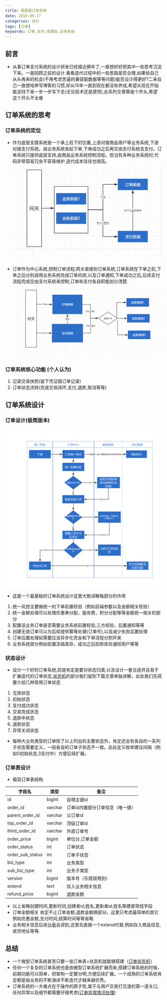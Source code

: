 ```yaml
---
title: 简易版订单系统
date: 2019-09-17 
categories: 设计
tags: [订单]
keywords: 订单,支付,收银台,业务系统
---
```


## 前言
- 从事订单支付系统的设计研发已经接近俩年了,一直想好好把其中一些思考沉淀下来。一是回顾之前的设计,看看迭代过程中的一些思路是否合理,如果给自己从头再来的机会(不用考虑苦逼的兼容脏数据等等问题)能否设计得更好?二来自己一直想培养写博客的习惯,却从15年一直到现在都没有养成,希望从现在开始能坚持下来一步一步写下去(无论技术还是感悟),此系列文章算是个开头,希望这个开头不太难

<!--more--> 

## 订单系统的思考
### 订单系统的定位
- 作为底层支撑系统是一个承上启下的位置,上游对接商品用户等业务系统,下游对接支付系统。由业务系统发起下单,下单成功之后再交由支付系统去支付。订单系统只提供底层支持,由商品业务系统控制流程。但当有多种业务系统时,代码非常容易冗余不容易维护,迭代成本往往也很高。
  ![old](/images/orderImage/old.png)
  
- 订单作为中心系统,控制订单流程,网关直接到订单系统,订单系统在下单之前,下单之后分别调用业务系统完成订单风控,以及订单通知,下单成功之后,后续支付流程完成交由支付系统来控制,订单和支付各自职能划分清楚.
  ![new](/images/orderImage/new.png)
  
### 订单系统核心功能 (个人认为)

1. 记录交易快照(留下凭证既订单记录)
2. 订单状态流转(完成交易闭环,支付,退款,取消等等)

## 订单系统设计

### 订单设计(极简版本)
 ![new](/images/orderImage/system.png)

- 这是一个最基础的订单系统设计这里大致讲解每部分的作用
1. 统一风控主要做统一的下单前置校验（例如前端参数以及金额相关校验）
2. 统一金额处理可以处理优惠券分配，服务费，积分分配等等金额统一相关的部分
3. 配置该业务订单是否需要业务系统前置校验,三方校验，后置通知等等
4. 创建无效订单可以为后续提供幂等处理(订单号),以及减少失败后置处理
5. 订单后置处理如需要应该异步化完全和下单流程分割开来
6. 业务系统部分例如前置冻结库存，成功之后扣除库存通知用户等等

### 状态设计
- 设计一个好的订单系统,前提肯定是要对状态归类,以及设计一套合适并且易于扩展迭代的订单状态,[状态机]()的部分我们留到下篇文章单独讲解，此处我们先简要介绍几种常用订单状态
1. 无效状态
2. 初始状态
3. 支付成功状态
4. 交易完成状态
5. 退款中状态
6. 退款状态
7. 异常关闭状态

- 每种大业务类型的订单除了以上列出的主要状态外，肯定还会有各自的一系列子状态需要定义，一般各自的订单子状态不一致。此处定义枚举建议间隔（例如0初始状态,3支付中）方便后续扩展。
	
### 订单表设计

- 极简订单表结构

| 字段名           | 类型    | 备注                             |
| ---------------- | ------- | -------------------------------- |
| id               | bigint  | 自增主键id                       |
| order_id         | varchar | 订单id内置部分订单信息（唯一键） |
| parent_order_id  | varchar | 父订单id                         |
| top_order_id     | varchar | 顶级订单id                       |
| third_order_id   | varchar | 外部订单号                       |
| order_price      | bigint  | 单位分,订单金额                  |
| order_status     | int     | 订单状态                         |
| order_sub_status | int     | 订单子状态                       |
| biz_type         | int     | 业务类型                         |
| sub_biz_type     | int     | 业务子类型                       |
| version          | bigint  | 版本号（乐观锁用到）             |
| extend           | text    | 存入业务相关信息                 |
| refund_price     | bigint  | 退款金额                         |

- 以上省略创建时间,更新时间,创建者id,姓名,更新者id,姓名等建表常规字段
- 订单金额相关 肯定不止订单金额,退款金额俩部分。这里只考虑最简单的其它例如优惠金额,支付时间,结算时间等等省略
- 业务相关信息后续[分表]()会讲到,这里先直接一个extend代替,例如存入商品信息,收货地址等等.

##  总结

- 一个微型订单系统甚至只要一张订单表+状态机就能够搭建（[订单状态机]()）
- 任何一个复杂的订单系统也是由微型订单系统扩展而来,搭建订单系统的时候，前期功能可以简单，但架构一定要分明,方便后续扩展。一个成熟的订单系统肯定都是由业务的不断演进不断迭代才越来越优秀。
- 订单系统的一大难点在于操作的原子性,属于与用户交易打交道的第一道关口,任何异常以及细节都需要仔细考虑([订单异常情况处理]())
